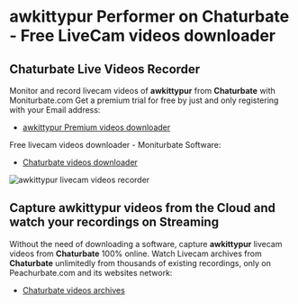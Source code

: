 # awkittypur Performer on Chaturbate - Free LiveCam videos downloader

## Chaturbate Live Videos Recorder

Monitor and record livecam videos of **awkittypur** from **Chaturbate** with Moniturbate.com
Get a premium trial for free by just and only registering with your Email address:
* [awkittypur Premium videos downloader](https://moniturbate.com/request-demo-licence-key.html)

Free livecam videos downloader - Moniturbate Software:
* [Chaturbate videos downloader](https://moniturbate.com/moniturbate-download-software.html)

![awkittypur livecam videos recorder](https://peachurnet.com/templates/moniturbate-software.png)


## Capture awkittypur videos from the Cloud and watch your recordings on Streaming

Without the need of downloading a software, capture **awkittypur** livecam videos from **Chaturbate** 100% online.
Watch Livecam archives from **Chaturbate** unlimitedly from thousands of existing recordings, only on Peachurbate.com and its websites network:
* [Chaturbate videos archives](https://peachurnet.com/)